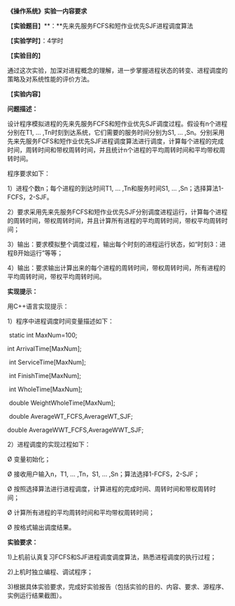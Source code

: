 **《操作系统》实验一内容要求**

【**实验题目**】**：**先来先服务FCFS和短作业优先SJF进程调度算法

【**实验学时**】：4学时

【**实验目的**】 

通过这次实验，加深对进程概念的理解，进一步掌握进程状态的转变、进程调度的策略及对系统性能的评价方法。

【**实验内容**】

**问题描述：**

设计程序模拟进程的先来先服务FCFS和短作业优先SJF调度过程。假设有n个进程分别在T1, … ,Tn时刻到达系统，它们需要的服务时间分别为S1, … ,Sn。分别采用先来先服务FCFS和短作业优先SJF进程调度算法进行调度，计算每个进程的完成时间，周转时间和带权周转时间，并且统计n个进程的平均周转时间和平均带权周转时间。

程序要求如下：

1）进程个数n；每个进程的到达时间T1, … ,Tn和服务时间S1, … ,Sn；选择算法1-FCFS，2-SJF。

2）要求采用先来先服务FCFS和短作业优先SJF分别调度进程运行，计算每个进程的周转时间，带权周转时间，并且计算所有进程的平均周转时间，带权平均周转时间；

3）输出：要求模拟整个调度过程，输出每个时刻的进程运行状态，如“时刻3：进程B开始运行”等等；

4）输出：要求输出计算出来的每个进程的周转时间，带权周转时间，所有进程的平均周转时间，带权平均周转时间。

**实现提示：**

用C++语言实现提示：

1）程序中进程调度时间变量描述如下：

​      static int MaxNum=100;

int  ArrivalTime[MaxNum];

​      int  ServiceTime[MaxNum];

​      int  FinishTime[MaxNum];

​      int  WholeTime[MaxNum];

​      double  WeightWholeTime[MaxNum];

​      double AverageWT_FCFS,AverageWT_SJF; 

double AverageWWT_FCFS,AverageWWT_SJF;

2）进程调度的实现过程如下：

Ø  变量初始化；

Ø  接收用户输入n，T1, … ,Tn，S1, … ,Sn；算法选择1-FCFS，2-SJF；

Ø  按照选择算法进行进程调度，计算进程的完成时间、周转时间和带权周转时间；

Ø  计算所有进程的平均周转时间和平均带权周转时间；

Ø  按格式输出调度结果。

**实验要求：**

1)上机前认真复习FCFS和SJF进程调度调度算法，熟悉进程调度的执行过程；

2)上机时独立编程、调试程序；

3)根据具体实验要求，完成好实验报告（包括实验的目的、内容、要求、源程序、实例运行结果截图）。